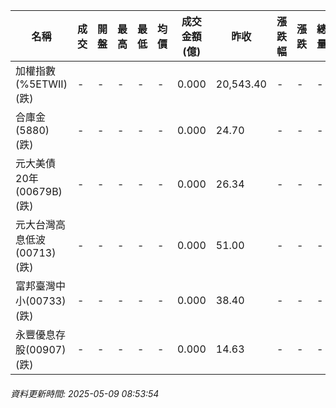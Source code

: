 | 名稱 | 成交 | 開盤 | 最高 | 最低 | 均價 | 成交金額(億) | 昨收 | 漲跌幅 | 漲跌 | 總量 | 昨量 | 振幅 |
| -------- | -------- | -------- | -------- |-------- | -------- | -------- |-------- |-------- |-------- | -------- | -------- |-------- |
|加權指數(%5ETWII) (跌)|-|-|-|-|-|0.000|20,543.40|-|-|-|-|0.00%|
|合庫金(5880) (跌)|-|-|-|-|-|0.000|24.70|-|-|-|-|0.00%|
|元大美債20年(00679B) (跌)|-|-|-|-|-|0.000|26.34|-|-|-|-|0.00%|
|元大台灣高息低波(00713) (跌)|-|-|-|-|-|0.000|51.00|-|-|-|-|0.00%|
|富邦臺灣中小(00733) (跌)|-|-|-|-|-|0.000|38.40|-|-|-|-|0.00%|
|永豐優息存股(00907) (跌)|-|-|-|-|-|0.000|14.63|-|-|-|-|0.00%|
###### 資料更新時間: 2025-05-09 08:53:54